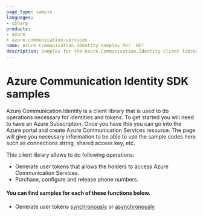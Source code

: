 ```yaml
---
page_type: sample
languages:
- csharp
products:
- azure
- azure-communication-services
name: Azure Communication Identity samples for .NET
description: Samples for the Azure.Communication.Identity client library
---
```


# Azure Communication Identity SDK samples

Azure Communication Identity is a client library that is used to do operations necessary for identities and tokens.
To get started you will need to have an Azure Subscription. Once you have this you can go into the Azure portal and create Azure Communication Services resource. The page will give you necessary information to be able to use the sample codes here such as connections string, shared access key, etc.

This client library allows to do following operations:
 - Generate user tokens that allows the holders to access Azure Communication Services.
 - Purchase, configure and release phone numbers.

 #### You can find samples for each of these functions below.
 - Generate user tokens [synchronously][sample_identity] or [asynchronously][sample_identity_async]
 
<!-- LINKS -->
[sample_identity]: https://github.com/Azure/azure-sdk-for-net/tree/main/sdk/communication/Azure.Communication.Identity/samples/Sample1_CommunicationIdentityClient.md
[sample_identity_async]: https://github.com/Azure/azure-sdk-for-net/tree/main/sdk/communication/Azure.Communication.Identity/samples/Sample1_CommunicationIdentityClientAsync.md
